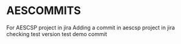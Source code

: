 # AESCOMMITS
For AESCSP project in jira
Adding a commit in aescsp project in jira
checking
test
version test
demo commit
